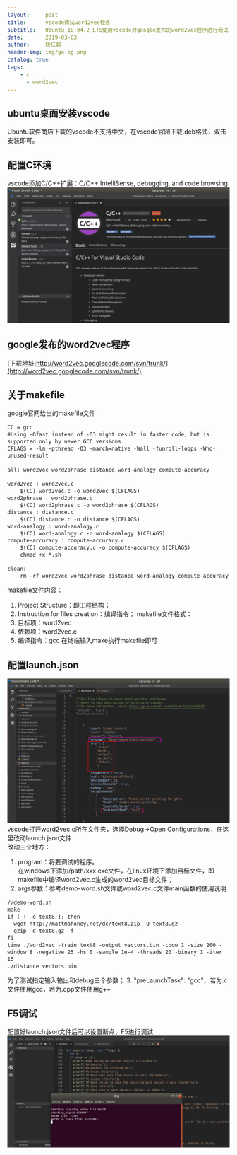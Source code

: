 ```yaml
---
layout:     post
title:      vscode调试word2vec程序
subtitle:   Ubuntu 18.04.2 LTS使用vscode对google发布的word2vec程序进行调试
date:       2019-03-03
author:     矫红岩
header-img: img/go-bg.png
catalog: true
tags:
    - c
	  - word2vec
---
```

## ubuntu桌面安装vscode
Ubuntu软件商店下载的vscode不支持中文，在vscode官网下载.deb格式，双击安装即可。
## 配置C环境
vscode添加C/C++扩展：C/C++ IntelliSense, debugging, and code browsing.
![image](https://github.com/HongyanJiao/HongyanJiao.github.io/blob/master/img/cextention.png?raw=true)<br />
## google发布的word2vec程序
[下载地址:http://word2vec.googlecode.com/svn/trunk/](http://word2vec.googlecode.com/svn/trunk/)
## 关于makefile
google官网给出的makefile文件
```
CC = gcc
#Using -Ofast instead of -O3 might result in faster code, but is supported only by newer GCC versions
CFLAGS = -lm -pthread -O3 -march=native -Wall -funroll-loops -Wno-unused-result

all: word2vec word2phrase distance word-analogy compute-accuracy

word2vec : word2vec.c
	$(CC) word2vec.c -o word2vec $(CFLAGS)
word2phrase : word2phrase.c
	$(CC) word2phrase.c -o word2phrase $(CFLAGS)
distance : distance.c
	$(CC) distance.c -o distance $(CFLAGS)
word-analogy : word-analogy.c
	$(CC) word-analogy.c -o word-analogy $(CFLAGS)
compute-accuracy : compute-accuracy.c
	$(CC) compute-accuracy.c -o compute-accuracy $(CFLAGS)
	chmod +x *.sh

clean:
	rm -rf word2vec word2phrase distance word-analogy compute-accuracy
```
makefile文件内容：
1. Project Structure：即工程结构；
2. Instruction for files creation：编译指令；
makefile文件格式：
1. 目标项：word2vec
2. 依赖项：word2vec.c
3. 编译指令：gcc
在终端输入make执行makefile即可
## 配置launch.json
![image](https://github.com/HongyanJiao/HongyanJiao.github.io/blob/master/img/launch.png?raw=true)<br />
vscode打开word2vec.c所在文件夹，选择Debug->Open Configurations，在这里改动launch.json文件<br />
改动三个地方：
1. program：将要调试的程序。<br />
在windows下添加/path/xxx.exe文件，在linux环境下添加目标文件，即makefile中编译word2vec.c生成的word2vec目标文件；
2. args参数：参考demo-word.sh文件或word2vec.c文件main函数的使用说明
```
//demo-word.sh
make
if [ ! -e text8 ]; then
  wget http://mattmahoney.net/dc/text8.zip -O text8.gz
  gzip -d text8.gz -f
fi
time ./word2vec -train text8 -output vectors.bin -cbow 1 -size 200 -window 8 -negative 25 -hs 0 -sample 1e-4 -threads 20 -binary 1 -iter 15
./distance vectors.bin

```
为了测试指定输入输出和debug三个参数；
3. "preLaunchTask": "gcc"，若为.c文件使用gcc，若为.cpp文件使用g++
## F5调试
配置好launch.json文件后可以设置断点，F5进行调试
![image](https://github.com/HongyanJiao/HongyanJiao.github.io/blob/master/img/vscode-debug.png?raw=true)<br />
